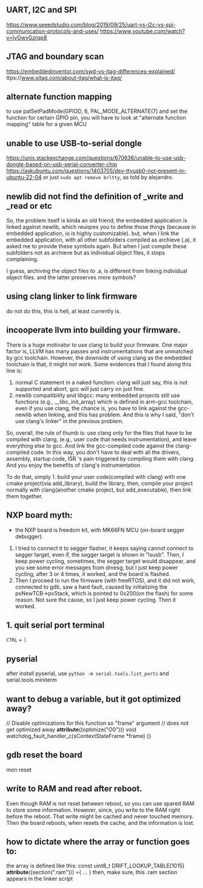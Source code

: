 ## UART, I2C and SPI
https://www.seeedstudio.com/blog/2019/09/25/uart-vs-i2c-vs-spi-communication-protocols-and-uses/
https://www.youtube.com/watch?v=IyGwvGzrqp8
## JTAG and boundary scan
https://embeddedinventor.com/swd-vs-jtag-differences-explained/
ttps://www.xjtag.com/about-jtag/what-is-jtag/

## alternate function mapping
to use palSetPadMode(GPIOD, 6, PAL_MODE_ALTERNATE(7) and set the function for certain GPIO pin, you will have to look at "alternate function mapping" table for a given MCU

## unable to use USB-to-serial dongle
https://unix.stackexchange.com/questions/670636/unable-to-use-usb-dongle-based-on-usb-serial-converter-chip
https://askubuntu.com/questions/1403705/dev-ttyusb0-not-present-in-ubuntu-22-04
or just
`sudo apt remove brltty`, as told by alejandro. 

## newlib did not find the definition of _write and _read or etc
So, the problem itself is kinda an old friend,
the embedded application is linked against newlib, which reuiqres you to define those things (because in embedded application, io is highly customizable). 
but, when I link the embedded application, with all other subfolders compiled as archieve (.a), it asked me to provide these symbols again. 
But when I just compile these subfolders not as archieve but as individual object files, it stops complaining. 

I guess, archiving the object files to .a, is different from linking individual object files. 
and the latter preserves more symbols?

## using clang linker to link firmware
do not do this, this is hell, at least currently is.

## incooperate llvm into building your firmware.
There is a huge motivator to use clang to build your firmware. 
One major factor is, LLVM has many passes and instrumentations that are unmatched by gcc toolchain.
However, the downside of using clang as the embedded toolchain is that, it might not work.
Some evidences that I found along this line is:
1. normal C statement in a naked function: clang will just say, this is not supported and abort, gcc will just carry on just fine.
2. newlib compatibility and libgcc: many embedded projects still use functions (e.g., __libc_init_array) which is defined in arm-gcc toolchain, even if you use clang, the chance is, you have to link against the gcc-newlib when linking, and this has problem. And this is why I said, "don't use clang's linker" in the previous problem. 

So, overall, the rule of thumb is:
use clang only for the files that have to be compiled with clang, (e.g., user code that needs instrumentation), and leave everything else to gcc. And link the gcc-compiled code against the clang-compiled code. In this way, you don't have to deal with all the drivers, assembly, startup code, ISR 's pain triggered by compiling them with clang. And you enjoy the benefits of clang's instrumentation. 

To do that, simply 1. build your user code(compiled with clang) with one cmake project(via add_library), build the library, then, compile your project normally with clang(another cmake project, but add_executable), then link them together.


## NXP board myth:
- the NXP board is freedom kit, with MK66FN MCU (on-board segger debugger).
1. I tried to connect it to segger flasher, it keeps saying cannot connect to segger target, even if, the segger target is shown in "lsusb". Then, I keep power cycling, sometimes, the segger target would disappear, and you see some error messages from dmesg, but I just keep power cycling, after 3 or 4 times, it worked, and the board is flashed.
2. Then I proceed to run the firmware (with freeRTOS), and it did not work, connected to gdb, saw a hard fault, caused by initializing the  pxNewTCB->pxStack, which is pointed to 0x200(on the flash) for some reason. Not sure the cause, so I just keep power cycling. Then it worked. 


## 1. quit serial port terminal
`CTRL` + `]`


## pyserial
after install pyserial, use `python -m serial.tools.list_ports`
and serial.tools.miniterm

## want to debug a variable, but it got optimized away?
// Disable optimizations for this function so "frame" argument
// does not get optimized away
__attribute__((optimize("O0")))
void watchdog_fault_handler_c(sContextStateFrame *frame) {}

## gdb reset the board
mon reset

## write to RAM and read after reboot.
Even though RAM is not reset between reboot, so you can use spared RAM to store some information. 
However, since, you write to the RAM right before the reboot.
That write might be cached and never touched memory. 
Then the board reboots, when resets the cache, and the information is lost.


## how to dictate where the array or function goes to:
the array is defined like this:
const uint8_t DRIFT_LOOKUP_TABLE[1015] __attribute__((section(".ram"))) ={
...
}
then, make sure, this .ram section appears in the linker script
